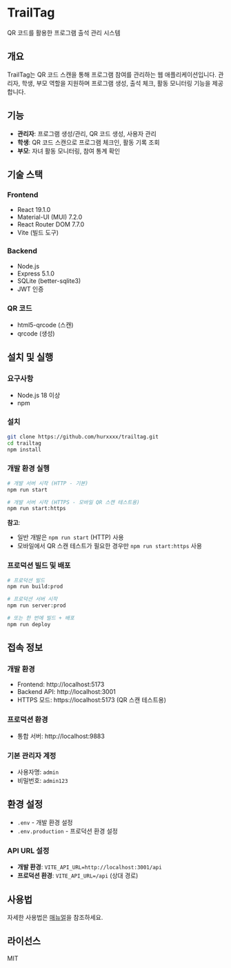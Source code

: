 # TrailTag

QR 코드를 활용한 프로그램 출석 관리 시스템

## 개요

TrailTag는 QR 코드 스캔을 통해 프로그램 참여를 관리하는 웹 애플리케이션입니다. 관리자, 학생, 부모 역할을 지원하며 프로그램 생성, 출석 체크, 활동 모니터링 기능을 제공합니다.

## 기능

- **관리자**: 프로그램 생성/관리, QR 코드 생성, 사용자 관리
- **학생**: QR 코드 스캔으로 프로그램 체크인, 활동 기록 조회
- **부모**: 자녀 활동 모니터링, 참여 통계 확인

## 기술 스택

### Frontend
- React 19.1.0
- Material-UI (MUI) 7.2.0
- React Router DOM 7.7.0
- Vite (빌드 도구)

### Backend
- Node.js
- Express 5.1.0
- SQLite (better-sqlite3)
- JWT 인증

### QR 코드
- html5-qrcode (스캔)
- qrcode (생성)

## 설치 및 실행

### 요구사항
- Node.js 18 이상
- npm

### 설치
```bash
git clone https://github.com/hurxxxx/trailtag.git
cd trailtag
npm install
```

### 개발 환경 실행
```bash
# 개발 서버 시작 (HTTP - 기본)
npm run start

# 개발 서버 시작 (HTTPS - 모바일 QR 스캔 테스트용)
npm run start:https
```

**참고**:
- 일반 개발은 `npm run start` (HTTP) 사용
- 모바일에서 QR 스캔 테스트가 필요한 경우만 `npm run start:https` 사용

### 프로덕션 빌드 및 배포
```bash
# 프로덕션 빌드
npm run build:prod

# 프로덕션 서버 시작
npm run server:prod

# 또는 한 번에 빌드 + 배포
npm run deploy
```

## 접속 정보

### 개발 환경
- Frontend: http://localhost:5173
- Backend API: http://localhost:3001
- HTTPS 모드: https://localhost:5173 (QR 스캔 테스트용)

### 프로덕션 환경
- 통합 서버: http://localhost:9883

### 기본 관리자 계정
- 사용자명: `admin`
- 비밀번호: `admin123`


## 환경 설정

- `.env` - 개발 환경 설정
- `.env.production` - 프로덕션 환경 설정

### API URL 설정
- **개발 환경**: `VITE_API_URL=http://localhost:3001/api`
- **프로덕션 환경**: `VITE_API_URL=/api` (상대 경로)

## 사용법

자세한 사용법은 [매뉴얼](MANUAL.md)을 참조하세요.

## 라이선스

MIT
